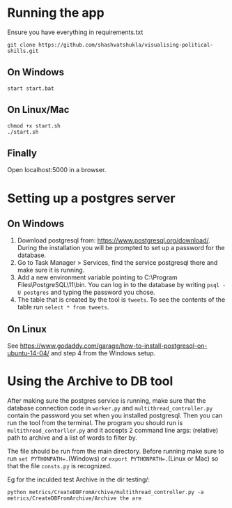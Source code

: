 # Running the app

Ensure you have everything in requirements.txt

    git clone https://github.com/shashvatshukla/visualising-political-shills.git

## On Windows

    start start.bat

## On Linux/Mac

    chmod +x start.sh
    ./start.sh

## Finally

Open localhost:5000 in a browser.

# Setting up a postgres server
## On Windows
1. Download postgresql from: https://www.postgresql.org/download/. 
During the installation you will be prompted to set up a password for the database.
2. Go to Task Manager > Services, find the service postgresql there
and make sure it is running.
3. Add a new environment variable pointing to 
C:\Program Files\PostgreSQL\11\bin. You can log in to the database by writing ```psql -U postgres``` and typing the 
password you chose.
4. The table that is created by the tool is ```tweets```. To see
the contents of the table run ```select * from tweets```.

## On Linux
See https://www.godaddy.com/garage/how-to-install-postgresql-on-ubuntu-14-04/ and
step 4 from the Windows setup.

# Using the Archive to DB tool

After making sure the postgres service is running, make 
sure that the database connection code in ```worker.py``` and ```multithread_controller.py``` 
contain the password you set when you installed postgresql. Then you can
run the tool from the terminal. The program you should run is ```multithread_contorller.py``` and it accepts 2
command line args: (relative) path to archive and a list of words
to filter by. 

The file should be run from the main directory. Before running make sure to run 
```set PYTHONPATH=.```(Windows) or ```export PYTHONPATH=.```(Linux or Mac) so that the file ```consts.py``` is recognized.

Eg for the inculded test Archive in the dir testing/:
 
 ```python metrics/CreateDBFromArchive/multithread_controller.py -a metrics/CreateDBFromArchive/Archive the are```
